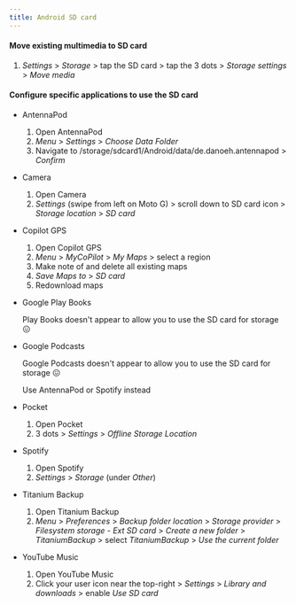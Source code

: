 ```yaml
---
title: Android SD card
---
```


#### Move existing multimedia to SD card

1. _Settings_ > _Storage_ > tap the SD card > tap the 3 dots > _Storage settings_ > _Move media_

#### Configure specific applications to use the SD card

- AntennaPod

  1. Open AntennaPod
  1. _Menu_ > _Settings_ > _Choose Data Folder_
  1. Navigate to /storage/sdcard1/Android/data/de.danoeh.antennapod > _Confirm_

- Camera

  1. Open Camera
  1. _Settings_ (swipe from left on Moto G) > scroll down to SD card icon > _Storage location_ > _SD card_

- Copilot GPS

  1. Open Copilot GPS
  1. _Menu_ > _MyCoPilot_ > _My Maps_ > select a region
  1. Make note of and delete all existing maps
  1. _Save Maps to_ > _SD card_
  1. Redownload maps

- Google Play Books

  Play Books doesn't appear to allow you to use the SD card for storage 😖

- Google Podcasts

  Google Podcasts doesn't appear to allow you to use the SD card for storage 😖

  Use AntennaPod or Spotify instead

- Pocket

  1. Open Pocket
  1. 3 dots > _Settings_ > _Offline Storage Location_

- Spotify

  1. Open Spotify
  1. _Settings_ > _Storage_ (under _Other_)

- Titanium Backup

  1. Open Titanium Backup
  1. _Menu_ > _Preferences_ > _Backup folder location_ > _Storage provider_ > _Filesystem storage - Ext SD card_ > _Create a new folder_ > _TitaniumBackup_ > select _TitaniumBackup_ > _Use the current folder_

- YouTube Music

  1. Open YouTube Music
  1. Click your user icon near the top-right > _Settings_ > _Library and downloads_ > enable _Use SD card_
